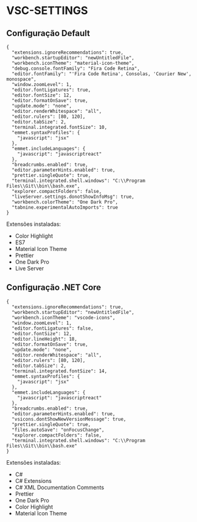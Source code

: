 # VSC-SETTINGS

## Configuração Default
```
{
  "extensions.ignoreRecommendations": true,
  "workbench.startupEditor": "newUntitledFile",
  "workbench.iconTheme": "material-icon-theme",
  "debug.console.fontFamily": "Fira Code Retina",
  "editor.fontFamily": "'Fira Code Retina', Consolas, 'Courier New', monospace",
  "window.zoomLevel": 1,
  "editor.fontLigatures": true,
  "editor.fontSize": 12,
  "editor.formatOnSave": true,
  "update.mode": "none",
  "editor.renderWhitespace": "all",
  "editor.rulers": [80, 120],
  "editor.tabSize": 2,
  "terminal.integrated.fontSize": 10,
  "emmet.syntaxProfiles": {
    "javascript": "jsx"
  },
  "emmet.includeLanguages": {
    "javascript": "javascriptreact"
  },
  "breadcrumbs.enabled": true,
  "editor.parameterHints.enabled": true,
  "prettier.singleQuote": true,
  "terminal.integrated.shell.windows": "C:\\Program Files\\Git\\bin\\bash.exe",
  "explorer.compactFolders": false,
  "liveServer.settings.donotShowInfoMsg": true,
  "workbench.colorTheme": "One Dark Pro",
  "tabnine.experimentalAutoImports": true
}

```

Extensões instaladas:

- Color Highlight
- ES7
- Material Icon Theme
- Prettier
- One Dark Pro
- Live Server

## Configuração .NET Core

```
{
  "extensions.ignoreRecommendations": true,
  "workbench.startupEditor": "newUntitledFile",
  "workbench.iconTheme": "vscode-icons",
  "window.zoomLevel": 1,
  "editor.fontLigatures": false,
  "editor.fontSize": 12,
  "editor.lineHeight": 18,
  "editor.formatOnSave": true,
  "update.mode": "none",
  "editor.renderWhitespace": "all",
  "editor.rulers": [80, 120],
  "editor.tabSize": 2,
  "terminal.integrated.fontSize": 14,
  "emmet.syntaxProfiles": {
    "javascript": "jsx"
  },
  "emmet.includeLanguages": {
    "javascript": "javascriptreact"
  },
  "breadcrumbs.enabled": true,
  "editor.parameterHints.enabled": true,
  "vsicons.dontShowNewVersionMessage": true,
  "prettier.singleQuote": true,
  "files.autoSave": "onFocusChange",
  "explorer.compactFolders": false,
  "terminal.integrated.shell.windows": "C:\\Program Files\\Git\\bin\\bash.exe"
}
```
Extensões instaladas:

- C#
- C# Extensions
- C# XML Documentation Comments
- Prettier
- One Dark Pro
- Color Highlight
- Material Icon Theme
